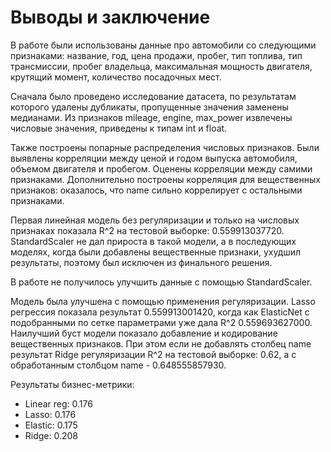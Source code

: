 # Выводы и заключение
В работе были использованы данные про автомобили со следующими признаками: название, год, цена продажи, пробег, тип топлива, тип трансмиссии, пробег владельца, максимальная мощность двигателя, крутящий момент, количество посадочных мест.

Сначала было проведено исследование датасета, по результатам которого удалены дубликаты, пропущенные значения заменены медианами.
Из признаков mileage, engine, max_power извлечены числовые значения, приведены к типам int и float.

Также построены попарные распределения числовых признаков. Были выявлены корреляции между ценой и годом выпуска автомобиля, объемом двигателя и пробегом.
Оценены корреляции между самими признаками. Дополнительно построены корреляция для вещественных признаков: оказалось, что name сильно коррелирует с остальными признаками.

Первая линейная модель без регуляризации и только на числовых признаках показала R^2 на тестовой выборке: 0.559913037720.
StandardScaler не дал прироста в такой модели, а в последующих моделях, когда были добавлены вещественные признаки, ухудшил результаты, поэтому был исключен из финального решения.

В работе не получилось улучшить данные с помощью StandardScaler.

Модель была улучшена с помощью применения регуляризации. Lasso регрессия показала результат 0.559913001420, когда как ElasticNet с подобранными по сетке параметрами уже дала R^2 0.559693627000.
Наилучший буст модели показало добавление и кодирование вещественных признаков. При этом если не добавлять столбец name результат Ridge регуляризации R^2 на тестовой выборке: 0.62, а с обработанным столбцом name - 0.648555857930.

Результаты бизнес-метрики:
* Linear reg:  0.176
* Lasso:  0.176
* Elastic:  0.175
* Ridge:  0.208

